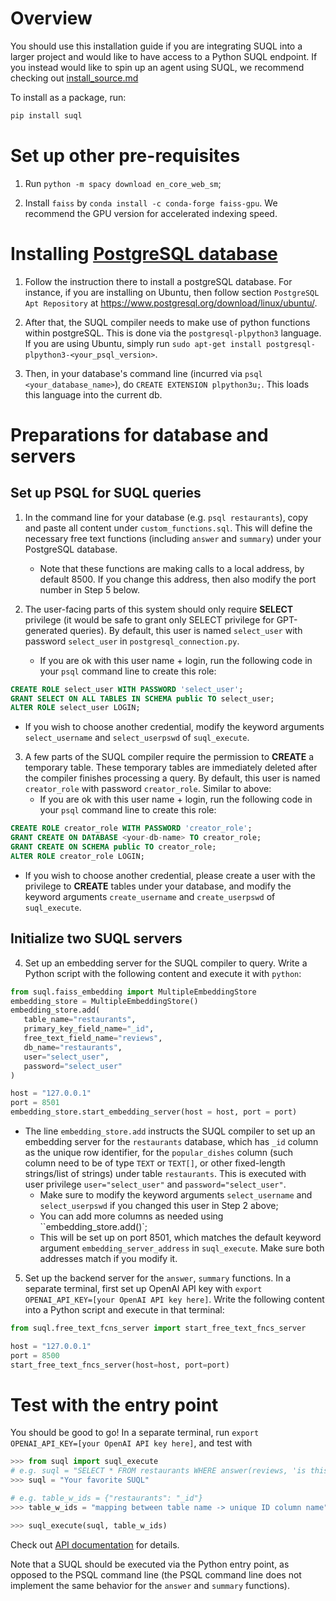# Overview

You should use this installation guide if you are integrating SUQL into a larger project and would like to have access to a Python SUQL endpoint. If you instead would like to spin up an agent using SUQL, we recommend checking out [install_source.md](install_source.md)

To install as a package, run:

```bash
pip install suql
```

# Set up other pre-requisites

1. Run `python -m spacy download en_core_web_sm`;

2. Install `faiss` by `conda install -c conda-forge faiss-gpu`. We recommend the GPU version for accelerated indexing speed. 

# Installing [PostgreSQL database](https://www.postgresql.org/)

1. Follow the instruction there to install a postgreSQL database. For instance, if you are installing on Ubuntu, then follow section `PostgreSQL Apt Repository` at https://www.postgresql.org/download/linux/ubuntu/.

2. After that, the SUQL compiler needs to make use of python functions within postgreSQL. This is done via the `postgresql-plpython3` language. If you are using Ubuntu, simply run `sudo apt-get install postgresql-plpython3-<your_psql_version>`.

3. Then, in your database's command line (incurred via `psql <your_database_name>`), do `CREATE EXTENSION plpython3u;`. This loads this language into the current db. 

# Preparations for database and servers

## Set up PSQL for SUQL queries

1. In the command line for your database (e.g. `psql restaurants`), copy and paste all content under `custom_functions.sql`. This will define the necessary free text functions (including `answer` and `summary`) under your PostgreSQL database.
   - Note that these functions are making calls to a local address, by default 8500. If you change this address, then also modify the port number in Step 5 below.

2. The user-facing parts of this system should only require **SELECT** privilege (it would be safe to grant only SELECT privilege for GPT-generated queries). By default, this user is named `select_user` with password `select_user` in `postgresql_connection.py`.
   - If you are ok with this user name + login, run the following code in your `psql` command line to create this role:
```sql
CREATE ROLE select_user WITH PASSWORD 'select_user';
GRANT SELECT ON ALL TABLES IN SCHEMA public TO select_user;
ALTER ROLE select_user LOGIN;
```
   - If you wish to choose another credential, modify the keyword arguments `select_username` and `select_userpswd` of `suql_execute`.

3. A few parts of the SUQL compiler require the permission to **CREATE** a temporary table. These temporary tables are immediately deleted after the compiler finishes processing a query. By default, this user is named `creator_role` with password `creator_role`. Similar to above:
   - If you are ok with this user name + login, run the following code in your `psql` command line to create this role:
```sql
CREATE ROLE creator_role WITH PASSWORD 'creator_role';
GRANT CREATE ON DATABASE <your-db-name> TO creator_role;
GRANT CREATE ON SCHEMA public TO creator_role;
ALTER ROLE creator_role LOGIN;
```
   - If you wish to choose another credential, please create a user with the privilege to **CREATE** tables under your database, and modify the keyword arguments `create_username` and `create_userpswd` of `suql_execute`.

## Initialize two SUQL servers

4. Set up an embedding server for the SUQL compiler to query. Write a Python script with the following content and execute it with `python`:
```python
from suql.faiss_embedding import MultipleEmbeddingStore
embedding_store = MultipleEmbeddingStore()
embedding_store.add(
   table_name="restaurants",
   primary_key_field_name="_id",
   free_text_field_name="reviews",
   db_name="restaurants",
   user="select_user",
   password="select_user"
)

host = "127.0.0.1"
port = 8501
embedding_store.start_embedding_server(host = host, port = port)
```

- The line `embedding_store.add` instructs the SUQL compiler to set up an embedding server for the `restaurants` database, which has `_id` column as the unique row identifier, for the `popular_dishes` column (such column need to be of type `TEXT` or `TEXT[]`, or other fixed-length strings/list of strings) under table `restaurants`. This is executed with user privilege `user="select_user"` and `password="select_user"`. 
    - Make sure to modify the keyword arguments `select_username` and `select_userpswd` if you changed this user in Step 2 above;
    - You can add more columns as needed using ``embedding_store.add()`;
    - This will be set up on port 8501, which matches the default keyword argument `embedding_server_address` in `suql_execute`. Make sure both addresses match if you modify it.

5. Set up the backend server for the `answer`, `summary` functions. In a separate terminal, first set up OpenAI API key with `export OPENAI_API_KEY=[your OpenAI API key here]`. Write the following content into a Python script and execute in that terminal:
```python
from suql.free_text_fcns_server import start_free_text_fncs_server

host = "127.0.0.1"
port = 8500
start_free_text_fncs_server(host=host, port=port)
```

# Test with the entry point

You should be good to go! In a separate terminal, run `export OPENAI_API_KEY=[your OpenAI API key here]`, and test with

```python
>>> from suql import suql_execute
# e.g. suql = "SELECT * FROM restaurants WHERE answer(reviews, 'is this a family-friendly restaurant?') = 'Yes' AND rating = 4;"
>>> suql = "Your favorite SUQL"

# e.g. table_w_ids = {"restaurants": "_id"}
>>> table_w_ids = "mapping between table name -> unique ID column name"

>>> suql_execute(suql, table_w_ids)
```

Check out [API documentation](https://stanford-oval.github.io/suql/suql/sql_free_text_support/execute_free_text_sql.html) for details.

Note that a SUQL should be executed via the Python entry point, as opposed to the PSQL command line (the PSQL command line does not implement the same behavior for the `answer` and `summary` functions).